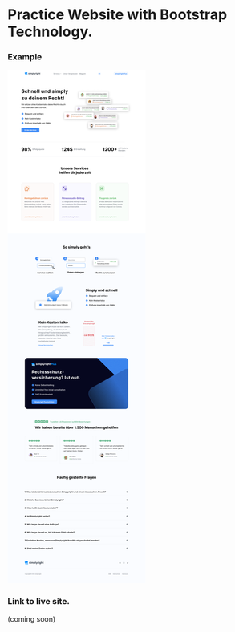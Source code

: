 # Practice Website with Bootstrap Technology.

### Example

![](./assets/homepage.png)

### Link to live site.

(coming soon)
